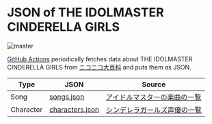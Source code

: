 # JSON of THE IDOLMASTER CINDERELLA GIRLS
![master](https://img.shields.io/github/last-commit/4423/cg-data/main)

[GitHub Actions](./.github/workflows/update-json.yaml) periodically fetches data about THE IDOLMASTER CINDERELLA GIRLS from [ニコニコ大百科](https://dic.nicovideo.jp/) and puts them as JSON.

| Type      | JSON                                      | Source | 
| --------- | ----------------------------------------- | ------ | 
| Song      | [songs.json](./data/songs.json)           | [アイドルマスターの楽曲の一覧](https://dic.nicovideo.jp/a/%E3%82%A2%E3%82%A4%E3%83%89%E3%83%AB%E3%83%9E%E3%82%B9%E3%82%BF%E3%83%BC%E3%81%AE%E6%A5%BD%E6%9B%B2%E3%81%AE%E4%B8%80%E8%A6%A7) | 
| Character | [characters.json](./data/characters.json) | [シンデレラガールズ声優の一覧](https://dic.nicovideo.jp/a/%E3%82%B7%E3%83%B3%E3%83%87%E3%83%AC%E3%83%A9%E3%82%AC%E3%83%BC%E3%83%AB%E3%82%BA%E5%A3%B0%E5%84%AA%E3%81%AE%E4%B8%80%E8%A6%A7) | 
